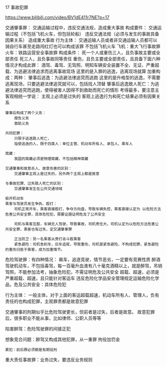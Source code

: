 17 事故犯罪

https://www.bilibili.com/video/BV1dE411r7NE?p=17


交通肇事罪：
	交通运输过程中，违反交通法规，造成重大事故 
	构成要件：
		交通运输过程（不包括飞机火车，但包括轮船）
		违反交通法规（必须与发生的事故具备因果关系）
		造成重大事故
	行为主体：
		交通运输人员或者非交通运输人员都可以
		骑自行车甚至走路闯红灯也可以构成该罪
	不包括飞机火车
		飞机：重大飞行事故罪
		火车：铁路运营安全事故罪
	构成条件：
		死一个人或重伤三人，且负事故主要或全部责任
		死三人，且负事故同等责任
		重伤，且负主要或全部责任，且具备下面六种情况才构成此罪：
			酒驾、毒驾、无驾照、明知车辆安全装置不全、无证、严重超载、为逃避法律追求而逃离事故现场
			这里的是入罪的逃逸，逃离现场就算
	加重构成：两种：
		肇事后逃逸：为逃避法律追究而逃跑
			这里的是升格型的逃逸，不需要逃离现场，只要逃避法律追究就可以，包括找人顶替
		肇事后逃逸致人死亡：为逃避法律追究而逃跑，使得被害人因得不到救助而死亡的情形
			考得最多，要注意主客观相统一学说：
				主观上必须是过失的
				客观上逃逸行为和死亡结果必须有因果关系
			
	肇事后构成了两个义务：
		报告义务
		救助义务
		
	共同犯罪：
		只限于逃逸致人死亡，
		指使逃逸的人，限于四类人：单位主管、机动车所有人、承包人、乘车人
		
	窝藏：
		我国的窝藏必须是物理窝藏，不包括精神窝藏
		
	交通肇事和故意杀人、故意伤害的区别：
		交通肇事主观上是过失的，另外两个主观上都是故意
		
	与事故犯罪、过失致人死亡的区别：
		交通肇事发生在公共交通领域 
	
	偷开机动车
	乘客与驾驶员发生争执、殴打：
		司机正常开车，乘客直接殴打，争夺方向盘，导致车辆失控，乘客直接认定为 以危险方法危害公共安全罪，具体危险犯，需要证据证明危及了公共安全
		
		司机与乘客互殴，车辆无人驾驶，导致事故，司机责任大，司机认定为以危险方法危害公共安全罪，乘客也有过失，定交通肇事罪
		
		正当防卫：另一名乘客从旁打击斗殴乘客
		紧急避险：司机急刹车，后车追尾，导致重伤，司机是紧急避险，不构成犯罪，紧急避险的重伤归咎于乘客，成为加重情节。

危险驾驶罪：有四种情况：
	飙车，追逐竞驶，情节恶劣，一定要有竞赛性质
	醉酒驾驶机动车，不包括毒驾，每一百毫升血液有八十毫克酒精以上，就是醉驾，吊销驾照，不能参加法考，抽象危险犯，不需证明危及公共安全
	超载、超速，必须是严重超载、超速，且只能针对客运车
	违反危险化学品安全管理规定运输危险化学品，危及公共安全：具体危险犯
	
行为主体：
	一般主体，对于上面的客运超载超速，机动车所有人、管理人，负有责任的也构成犯罪，主观罪责都是故意犯罪
	
交通肇事的刑期似乎比危险驾驶更长，但前者是过失，后者是故意。
故意犯罪后，很多职业不能从事，比如律师、公职人员等等

陷害醉驾：危险驾驶罪的间接正犯

想象竞合问题：醉驾又构成其他犯罪，从一重罪
	拘役加罚金
	
	累犯：前后罪必须都是有期徒刑
	
重大责任事故罪：业务过失，要违反业务规则
	
	
	 
		
		
		
		
		


